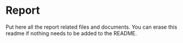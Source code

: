 # Report

Put here all the report related files and documents. You can erase this readme if
nothing needs to be added to the README.
